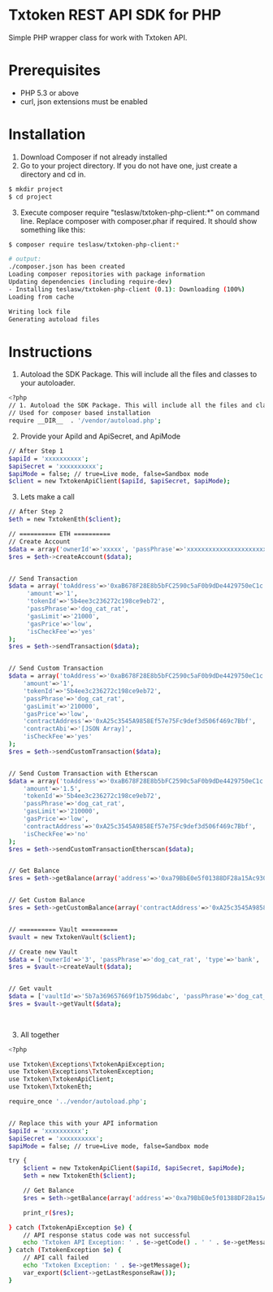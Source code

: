 # Txtoken REST API SDK for PHP

Simple PHP wrapper class for work with Txtoken API.

# Prerequisites
- PHP 5.3 or above
- curl, json extensions must be enabled

# Installation

1. Download Composer if not already installed
2. Go to your project directory. If you do not have one, just create a directory and cd in.
```sh
$ mkdir project
$ cd project
```
3. Execute composer require "teslasw/txtoken-php-client:*" on command line. Replace composer with composer.phar if required. It should show something like this:
```sh
$ composer require teslasw/txtoken-php-client:*

# output:
./composer.json has been created
Loading composer repositories with package information
Updating dependencies (including require-dev)
- Installing teslasw/txtoken-php-client (0.1): Downloading (100%) 
Loading from cache

Writing lock file
Generating autoload files
```

# Instructions
1. Autoload the SDK Package. This will include all the files and classes to your autoloader.
```sh
<?php
// 1. Autoload the SDK Package. This will include all the files and classes to your autoloader
// Used for composer based installation
require __DIR__  . '/vendor/autoload.php';
```
2. Provide your ApiId and ApiSecret, and ApiMode
```sh
// After Step 1
$apiId = 'xxxxxxxxxx';
$apiSecret = 'xxxxxxxxxx';
$apiMode = false; // true=Live mode, false=Sandbox mode
$client = new TxtokenApiClient($apiId, $apiSecret, $apiMode);
```
3. Lets make a call
```sh
// After Step 2
$eth = new TxtokenEth($client); 

// ========== ETH ==========
// Create Account
$data = array('ownerId'=>'xxxxx', 'passPhrase'=>'xxxxxxxxxxxxxxxxxxxxxxxxxxxxxxxx');
$res = $eth->createAccount($data);


// Send Transaction
$data = array('toAddress'=>'0xaB678F28E8b5bFC2590c5aF0b9dDe4429750eC1c', 
     'amount'=>'1',
     'tokenId'=>'5b4ee3c236272c198ce9eb72',
     'passPhrase'=>'dog_cat_rat',
     'gasLimit'=>'21000',
     'gasPrice'=>'low',
     'isCheckFee'=>'yes'
);
$res = $eth->sendTransaction($data);


// Send Custom Transaction
$data = array('toAddress'=>'0xaB678F28E8b5bFC2590c5aF0b9dDe4429750eC1c', 
    'amount'=>'1',
    'tokenId'=>'5b4ee3c236272c198ce9eb72',
    'passPhrase'=>'dog_cat_rat',
    'gasLimit'=>'210000',
    'gasPrice'=>'low',
    'contractAddress'=>'0xA25c3545A9858Ef57e75Fc9def3d506f469c7Bbf',
    'contractAbi'=>'[JSON Array]',
    'isCheckFee'=>'yes'
);
$res = $eth->sendCustomTransaction($data);


// Send Custom Transaction with Etherscan
$data = array('toAddress'=>'0xaB678F28E8b5bFC2590c5aF0b9dDe4429750eC1c', 
    'amount'=>'1.5',
    'tokenId'=>'5b4ee3c236272c198ce9eb72',
    'passPhrase'=>'dog_cat_rat',
    'gasLimit'=>'210000',
    'gasPrice'=>'low',
    'contractAddress'=>'0xA25c3545A9858Ef57e75Fc9def3d506f469c7Bbf',
    'isCheckFee'=>'no'
);
$res = $eth->sendCustomTransactionEtherscan($data);


// Get Balance
$res = $eth->getBalance(array('address'=>'0xa79BbE0e5f01388DF28a15Ac930Fa61481206bf5'));


// Get Custom Balance
$res = $eth->getCustomBalance(array('contractAddress'=>'0xA25c3545A9858Ef57e75Fc9def3d506f469c7Bbf', 'address'=>'0xa79BbE0e5f01388DF28a15Ac930Fa61481206bf5'));


// ========== Vault ==========
$vault = new TxtokenVault($client);

// Create new Vault
$data = ['ownerId'=>'3', 'passPhrase'=>'dog_cat_rat', 'type'=>'bank', 'expiry'=>'2019-05-28', 'data'=>'{"bankAccount":"5682365248", "bankName":"K-Bank", "address":"12/2 Sukumvit 69"}'];
$res = $vault->createVault($data);


// Get vault
$data = ['vaultId'=>'5b7a369657669f1b7596dabc', 'passPhrase'=>'dog_cat_rat'];
$res = $vault->getVault($data);
    
    
```

3. All together
```sh
<?php

use Txtoken\Exceptions\TxtokenApiException;
use Txtoken\Exceptions\TxtokenException;
use Txtoken\TxtokenApiClient;
use Txtoken\TxtokenEth;

require_once '../vendor/autoload.php';


// Replace this with your API information
$apiId = 'xxxxxxxxxx';
$apiSecret = 'xxxxxxxxxx';
$apiMode = false; // true=Live mode, false=Sandbox mode

try {
    $client = new TxtokenApiClient($apiId, $apiSecret, $apiMode);
    $eth = new TxtokenEth($client);

    // Get Balance
    $res = $eth->getBalance(array('address'=>'0xa79BbE0e5f01388DF28a15Ac930Fa61481206bf5'));

    print_r($res);

} catch (TxtokenApiException $e) {
    // API response status code was not successful
    echo 'Txtoken API Exception: ' . $e->getCode() . ' ' . $e->getMessage();
} catch (TxtokenException $e) {
    // API call failed
    echo 'Txtoken Exception: ' . $e->getMessage();
    var_export($client->getLastResponseRaw());
}


```

